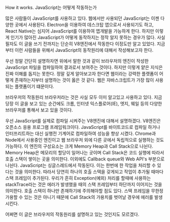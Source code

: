 How it works. JavaScript는 어떻게 작동하는가

많은 사람들이 JavaScript를 사용하고 있다. 웹에서만 사용되던 JavaScript는 이젠 다양한 곳에서 사용된다. Electron을 이용하여 데스크탑 앱으로서 사용되기도 하고, React Native는 심지어 JavaScript를 이용하여 앱개발을 가능하게 한다. 하지만 이렇게 인기가 많아진 JavaScript가 어떻게 동작하지는 정작 알지 못하는 경우가 많다. 사실 필자도 이 글을 쓰기 전까지는 단순히 V8엔진에서 작동한다 이정도만 알고 있었다. 지금부터 이런 사람들을 위해서 JavaScript의 동작원리에 대해서 작성해보고자 한다.

우선 정말 간단히 설명하자면 위에서 말한 것과 같이 브라우저의 엔진이 작성한 JavaScript 파일을 컴파일하여 결과로서 보여주는 것이다. 하지만 이렇게 얕은 지식은 진짜 이해를 돕지는 못한다. 정말 깊게 알아보고자 한다면 웹이라는 강력한 플랫폼이 어떻게 존재하는지부터 설명하는 것이 옳은 것 같다. 웹은 자바스크립트가 가장 많이 사용되는 플랫폼이기 떄문이다.

브라우저의 작동원리
브라우저라는 것은 사실 모두 이미 알고있고 사용하고 있다. 지금 당장 이 글을 보고 있는 순간에도 크롬, 인터넷 익스플로어(IE), 엣지, 웨일 등의 다양한 브라우저를 통해서 보고 있을 것이다.

우선 JavaScript를 실제로 컴파일 시켜주는 V8엔진에 대해서 설명하겠다. V8엔진은 오픈소스 응용 프로그램 프레임워크이다. JavaScript를 바이트코드로 컴파일 하거나 인터프리트하는 대신 실행전 기계어로 컴파일하여 성능을 향상 시켰다. Chrome과 Node에서 사용중인 엔진이고 웹 브라우저 외에 다른 곳에서 독립적으로 실행하는 것도 가능하다. 이 엔진의 구성요소는 크게 Memory Heap과 Call Stack으로 나뉜다. Memory Heap은 메모리의 할당이 일어나는 곳이며 Call Stack은 코드 실행에 따라서 호출 스택이 쌓이는 곳을 의미한다. 이외에도  Callback queue와 Web API's 부분으로 나뉜다. JavaScript는 싱글스레드에서 작동된다. 이는 한번에 한 작업을 처리할 수 있다는 것을 의미한다. 따라서 당연히 하나의 호출 스택을 갖게되고 작업이 추가될 때마다 스택 프레임이 추가된다. 우리가 흔히 Exception(예외) 처리를 할때에 사용하는 stackTrace라는 것은 에러가 발생했을 때의 스택 프레임부터 하단까지 이어지는 것을 의미한다. 호출 스택이 하나만 존재하기에 주의해야할 점도 있다. 스택 프레임을 무한정 가용할 수 있는 것은 아니기 때문에 Call Stack의 가용치를 벗어날 경우에 에러를 발생시킨다.

어쩌면 이 글은 브라우저의 작동원리를 설명하고 있는 것인지도 모르겠다. 